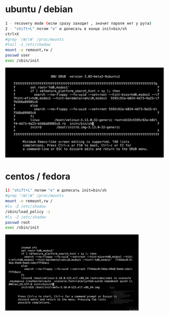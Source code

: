 # ubuntu / debian
```bash
1 - recovery mode (если сразу заходит , значит пароля нет у рута)
2 - "shift+L" потом "e" и дописать в конце init=bin/sh
ctrl+X
#grep '\W/\W' /proc/mounts
#tail -1 /etc/shadow
mount -o remount,rw /
passwd user
exec /sbin/init
```
![](https://github.com/sanekmihailow/My_guide_instructions/blob/master/images/ubuntu_debian.png "")



# centos / fedora
```bash
1) "shift+L" потом "e" и дописать init=bin/sh
#grep '\W/\W' /proc/mounts
mount -o remount,rw /
#ls -Z /etc/shadow
/sbin/load_policy -i
#ls -Z /etc/shadow
passwd root
exec /sbin/init
```
![](https://github.com/sanekmihailow/My_guide_instructions/blob/master/images/centos_fedora.png "")
